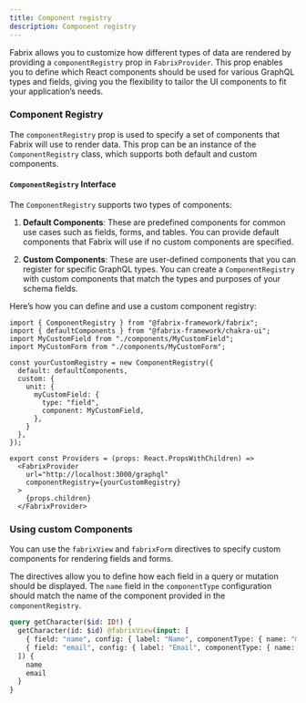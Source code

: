 ```yaml
---
title: Component registry 
description: Component registry 
---
```


Fabrix allows you to customize how different types of data are rendered by providing a `componentRegistry` prop in `FabrixProvider`. This prop enables you to define which React components should be used for various GraphQL types and fields, giving you the flexibility to tailor the UI components to fit your application’s needs.

### Component Registry

The `componentRegistry` prop is used to specify a set of components that Fabrix will use to render data. This prop can be an instance of the `ComponentRegistry` class, which supports both default and custom components.

#### `ComponentRegistry` Interface

The `ComponentRegistry` supports two types of components:

1. **Default Components**: These are predefined components for common use cases such as fields, forms, and tables. You can provide default components that Fabrix will use if no custom components are specified.

2. **Custom Components**: These are user-defined components that you can register for specific GraphQL types. You can create a `ComponentRegistry` with custom components that match the types and purposes of your schema fields.

Here’s how you can define and use a custom component registry:

```tsx
import { ComponentRegistry } from "@fabrix-framework/fabrix";
import { defaultComponents } from "@fabrix-framework/chakra-ui";
import MyCustomField from "./components/MyCustomField";
import MyCustomForm from "./components/MyCustomForm";

const yourCustomRegistry = new ComponentRegistry({
  default: defaultComponents,
  custom: {
    unit: {
      myCustomField: {
        type: "field",
        component: MyCustomField,
      },
    }
  },
});

export const Providers = (props: React.PropsWithChildren) =>
  <FabrixProvider
    url="http://localhost:3000/graphql"
    componentRegistry={yourCustomRegistry}
  >
    {props.children}
  </FabrixProvider>
```

### Using custom Components
You can use the `fabrixView` and `fabrixForm` directives to specify custom components for rendering fields and forms. 

The directives allow you to define how each field in a query or mutation should be displayed. The `name` field in the `componentType` configuration should match the name of the component provided in the `componentRegistry`.

```graphql
query getCharacter($id: ID!) {
  getCharacter(id: $id) @fabrixView(input: [
    { field: "name", config: { label: "Name", componentType: { name: "myCustomField" } } }
    { field: "email", config: { label: "Email", componentType: { name: "myCustomField" } } }
  ]) {
    name
    email
  }
}
```

